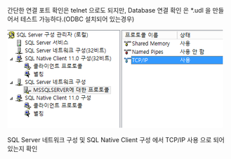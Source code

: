 
간단한 연결 포트 확인은 telnet 으로도 되지만,
Database 연결 확인 은  *.udl 을 만들어서 테스트 가능하다.(ODBC 설치되어 있는경우)


![PostImages](/assets/PostImages/2019-06-18-01.png)

SQL Server 네트워크 구성 및 SQL Native Client 구성 에서 TCP/IP 사용 으로 되어있는지 확인
